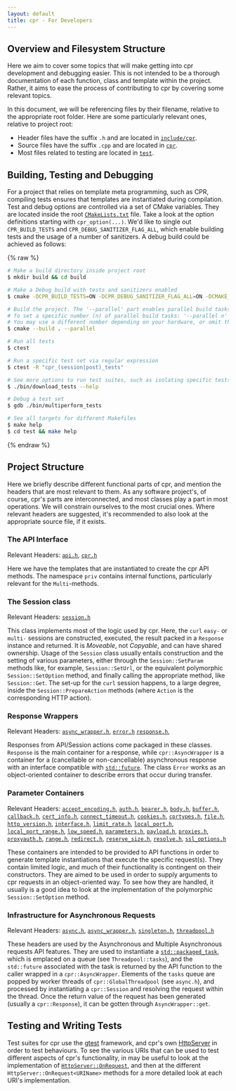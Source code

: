 ```yaml
---
layout: default
title: cpr - For Developers
---
```


## Overview and Filesystem Structure
Here we aim to cover some topics that will make getting into cpr development and debugging easier. This is not intended to be a thorough documentation of each function, class and template within the project. Rather, it aims to ease the process of contributing to cpr by covering some relevant topics.

In this document, we will be referencing files by their filename, relative to the appropriate root folder. Here are some particularly relevant ones, relative to project root:

* Header files have the suffix `.h` and are located in [`include/cpr`](https://github.com/libcpr/cpr/tree/master/include/cpr).
* Source files have the suffix `.cpp` and are located in [`cpr`](https://github.com/libcpr/cpr/tree/master/cpr).
* Most files related to testing are located in [`test`](https://github.com/libcpr/cpr/tree/master/test).

## Building, Testing and Debugging
For a project that relies on template meta programming, such as CPR, compiling tests ensures that templates are instantiated during compilation.
Test and debug options are controlled via a set of CMake variables.
They are located inside the root [`CMakeLists.txt`](https://github.com/libcpr/cpr/blob/master/CMakeLists.txt) file.
Take a look at the option definitions starting with `cpr_option(...)`.
We'd like to single out `CPR_BUILD_TESTS` and `CPR_DEBUG_SANITIZER_FLAG_ALL`, which enable building tests and the usage of a number of sanitizers. A debug build could be achieved as follows:

{% raw %}
```bash
# Make a build directory inside project root
$ mkdir build && cd build

# Make a Debug build with tests and sanitizers enabled
$ cmake -DCPR_BUILD_TESTS=ON -DCPR_DEBUG_SANITIZER_FLAG_ALL=ON -DCMAKE_BUILD_TYPE=Debug ..

# Build the project. The '--parallel' part enables parallel build tasks. Without specifying any number behind `--parallel`, you allow CMake to pick the appropriate number of parallel build tasks.
# To set a specific number (n) of parallel build tasks: '--parallel n'
# You may use a different number depending on your hardware, or omit this bit.
$ cmake --build . --parallel

# Run all tests
$ ctest

# Run a specific test set via regular expression
$ ctest -R "cpr_(session|post)_tests"

# See more options to run test suites, such as isolating specific tests
$ ./bin/download_tests --help

# Debug a test set
$ gdb ./bin/multiperform_tests

# See all targets for different Makefiles
$ make help
$ cd test && make help
```
{% endraw %}

## Project Structure
Here we briefly describe different functional parts of cpr, and mention the headers that are most relevant to them. As any software project's, of course, cpr's parts are interconnected, and most classes play a part in most operations.
We will constrain ourselves to the most crucial ones.
Where relevant headers are suggested, it's recommended to also look at the appropriate source file, if it exists.
### The API Interface
Relevant Headers:
[`api.h`](https://github.com/libcpr/cpr/blob/master/include/cpr/api.h),
[`cpr.h`](https://github.com/libcpr/cpr/blob/master/include/cpr/cpr.h)

Here we have the templates that are instantiated to create the cpr API methods. The namespace `priv` contains internal functions, particularly relevant for the `Multi`-methods.

### The Session class
Relevant Headers:
[`session.h`](https://github.com/libcpr/cpr/blob/master/include/cpr/session.h)

This class implements most of the logic used by cpr. Here, the `curl` `easy-` or `multi-` sessions are constructed, executed, the result packed in a `Response` instance and returned. It is _Moveable_, not _Copyable_, and can have shared ownership.
Usage of the `Session` class usually entails construction and the setting of various parameters, either through the `Session::SetParam` methods like, for example, `Session::SetUrl`, or the equivalent polymorphic `Session::SetOption` method, and finally calling the appropriate method, like `Session::Get`.
The set-up for the `curl` session happens, to a large degree, inside the `Session::PrepareAction` methods (where `Action` is the corresponding HTTP action).

### Response Wrappers
Relevant Headers:
[`async_wrapper.h`](https://github.com/libcpr/cpr/blob/master/include/cpr/async_wrapper.h),
[`error.h`](https://github.com/libcpr/cpr/blob/master/include/cpr/error.h)
[`response.h`](https://github.com/libcpr/cpr/blob/master/include/cpr/response.h),

Responses from API/Session actions come packaged in these classes. `Response` is the main container for a response, while `cpr::AsyncWrapper` is a container for a (cancellable or non-cancellable) asynchronous response with an interface compatible with [`std::future`](https://en.cppreference.com/w/cpp/thread/future).
The class `Error` works as an object-oriented container to describe errors that occur during transfer.

### Parameter Containers
Relevant Headers:
[`accept_encoding.h`](https://github.com/libcpr/cpr/blob/master/include/cpr/accept_encoding.h),
[`auth.h`](https://github.com/libcpr/cpr/blob/master/include/cpr/auth.h),
[`bearer.h`](https://github.com/libcpr/cpr/blob/master/include/cpr/bearer.h),
[`body.h`](https://github.com/libcpr/cpr/blob/master/include/cpr/body.h),
[`buffer.h`](https://github.com/libcpr/cpr/blob/master/include/cpr/buffer.h),
[`callback.h`](https://github.com/libcpr/cpr/blob/master/include/cpr/callback.h),
[`cert_info.h`](https://github.com/libcpr/cpr/blob/master/include/cpr/cert_info.h),
[`connect_timeout.h`](https://github.com/libcpr/cpr/blob/master/include/cpr/connect_timeout.h),
[`cookies.h`](https://github.com/libcpr/cpr/blob/master/include/cpr/cookies.h),
[`cprtypes.h`](https://github.com/libcpr/cpr/blob/master/include/cpr/cprtypes.h),
[`file.h`](https://github.com/libcpr/cpr/blob/master/include/cpr/file.h),
[`http_version.h`](https://github.com/libcpr/cpr/blob/master/include/cpr/http_version.h),
[`interface.h`](https://github.com/libcpr/cpr/blob/master/include/cpr/interface.h),
[`limit_rate.h`](https://github.com/libcpr/cpr/blob/master/include/cpr/limit_rate.h),
[`local_port.h`](https://github.com/libcpr/cpr/blob/master/include/cpr/local_port.h),
[`local_port_range.h`](https://github.com/libcpr/cpr/blob/master/include/cpr/local_port_range.h),
[`low_speed.h`](https://github.com/libcpr/cpr/blob/master/include/cpr/low_speed.h),
[`parameters.h`](https://github.com/libcpr/cpr/blob/master/include/cpr/parameters.h),
[`payload.h`](https://github.com/libcpr/cpr/blob/master/include/cpr/payload.h),
[`proxies.h`](https://github.com/libcpr/cpr/blob/master/include/cpr/proxies.h),
[`proxyauth.h`](https://github.com/libcpr/cpr/blob/master/include/cpr/proxyauth.h),
[`range.h`](https://github.com/libcpr/cpr/blob/master/include/cpr/range.h),
[`redirect.h`](https://github.com/libcpr/cpr/blob/master/include/cpr/redirect.h),
[`reserve_size.h`](https://github.com/libcpr/cpr/blob/master/include/cpr/reserve_size.h),
[`resolve.h`](https://github.com/libcpr/cpr/blob/master/include/cpr/resolve.h),
[`ssl_options.h`](https://github.com/libcpr/cpr/blob/master/include/cpr/ssl_options.h)

These containers are intended to be provided to API functions in order to generate template instantiations that execute the specific request(s). They contain limited logic, and much of their functionality is contingent on their constructors. They are aimed to be used in order to supply arguments to cpr requests in an object-oriented way. To see how they are handled, it usually is a good idea to look at the implementation of the polymorphic `Session::SetOption` method.

### Infrastructure for Asynchronous Requests
Relevant Headers:
[`async.h`](https://github.com/libcpr/cpr/blob/master/include/cpr/async.h),
[`async_wrapper.h`](https://github.com/libcpr/cpr/blob/master/include/cpr/async_wrapper.h),
[`singleton.h`](https://github.com/libcpr/cpr/blob/master/include/cpr/singleton.h),
[`threadpool.h`](https://github.com/libcpr/cpr/blob/master/include/cpr/threadpool.h)

These headers are used by the Asynchronous and Multiple Asynchronous requests API features. They are used to instantiate a [`std::packaged_task`](https://en.cppreference.com/w/cpp/thread/packaged_task), which is emplaced on a queue (see `Threadpool::tasks`), and the `std::future` associated with the task is returned by the API function to the caller wrapped in a `cpr::AsyncWrapper`.
Elements of the `tasks` queue are popped by worker threads of `cpr::GlobalThreadpool` (see `async.h`), and processed by instantiating a `cpr::Session` and resolving the request within the thread. Once the return value of the request has been generated (usually a `cpr::Response`), it can be gotten through `AsyncWrapper::get`.

## Testing and Writing Tests
Test suites for cpr use the [gtest](https://google.github.io/googletest/) framework, and cpr's own [HttpServer](https://github.com/libcpr/cpr/blob/master/test/httpServer.hpp) in order to test behaviours. To see the various URIs that can be used to test different aspects of cpr's functionality, in may be useful to look at the implementation of [`HttpServer::OnRequest`](https://github.com/libcpr/cpr/blob/master/test/httpServer.cpp), and then at the different `HttpServer::OnRequest<URIName>` methods for a more detailed look at each URI's implementation.
